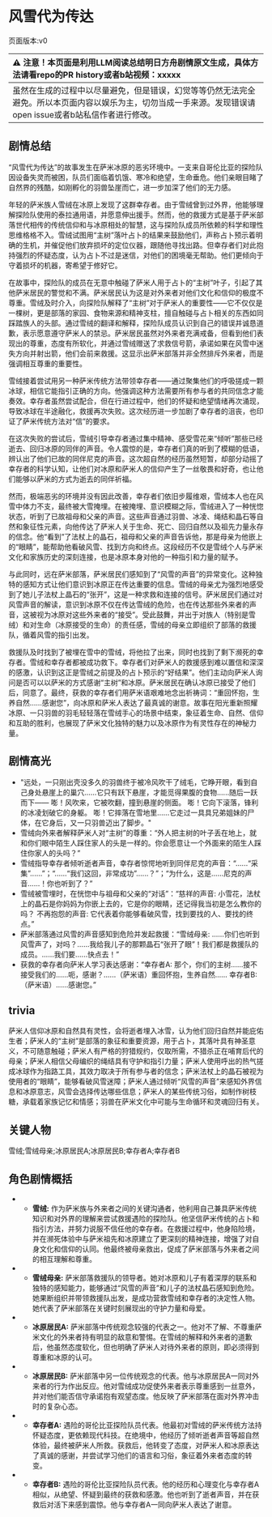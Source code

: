 # 风雪代为传达
页面版本:v0
 

| :warning: 注意！本页面是利用LLM阅读总结明日方舟剧情原文生成，具体方法请看repo的PR history或者b站视频：xxxxx           |
|:----------------------------|
| 虽然在生成的过程中以尽量避免，但是错误，幻觉等等仍然无法完全避免。所以本页面内容以娱乐为主，切勿当成一手来源。发现错误请open issue或者b站私信作者进行修改。|



## 剧情总结
“风雪代为传达”的故事发生在萨米冰原的恶劣环境中。一支来自哥伦比亚的探险队因设备失灵而被困，队员们面临着饥饿、寒冷和绝望，生命垂危。他们亲眼目睹了自然界的残酷，如刚孵化的羽兽坠崖而亡，进一步加深了他们的无力感。

年轻的萨米族人雪绒在冰原上发现了这群幸存者。由于雪绒曾到过外界，他能够理解探险队使用的泰拉通用语，并愿意伸出援手。然而，他的救援方式是基于萨米部落世代相传的传统信仰和与冰原相处的智慧，这与探险队成员所依赖的科学和理性思维格格不入。雪绒试图用“主树”落叶占卜的结果来鼓励他们，声称占卜预示着明确的生机，并催促他们放弃损坏的定位仪器，跟随他寻找出路。但幸存者们对此抱持强烈的怀疑态度，认为占卜不过是迷信，对他们的困境毫无帮助。他们更倾向于守着损坏的机器，寄希望于修好它。

在故事中，探险队的成员在无意中触碰了萨米人用于占卜的“主树”叶子，引起了其他萨米居民的警觉和不满。萨米居民认为这是对外来者对他们文化和信仰的极度不尊重。雪绒及时介入，向探险队解释了“主树”对于萨米人的重要性——它不仅仅是一棵树，更是部落的家园、食物来源和精神支柱，擅自触碰与占卜相关的东西如同踩踏族人的头部。通过雪绒的翻译和解释，探险队成员认识到自己的错误并诚恳道歉，表示愿意遵守萨米人的禁忌。萨米居民虽然对外来者充满戒备，但看到他们表现出的尊重，态度有所软化，并通过雪绒赠送了求救信号箭，承诺如果在风雪中迷失方向并射出箭，他们会前来救援。这显示出萨米部落并非全然排斥外来者，而是强调相互尊重的重要性。

雪绒接着尝试用另一种萨米传统方法带领幸存者——通过聚集他们的呼吸搓成一颗冰球，相信它能指引正确的方向。他强调这种方法需要所有参与者的共同信念才能奏效。幸存者虽然尝试配合，但在行进过程中，他们的怀疑和绝望情绪再次涌现，导致冰球在半途融化，救援再次失败。这次经历进一步加剧了幸存者的沮丧，也印证了萨米传统方法对“信”的要求。

在这次失败的尝试后，雪绒引导幸存者通过集中精神、感受雪花来“倾听”那些已经逝去、回归冰原的同伴的声音。令人震惊的是，幸存者们真的听到了模糊的低语，辨认出了他们已故的同伴尼克的声音。这次超自然的经历虽然短暂，却部分动摇了幸存者的科学认知，让他们对冰原和萨米人的信仰产生了一丝敬畏和好奇，也让他们能够以萨米的方式为逝去的同伴祈福。

然而，极端恶劣的环境并没有因此改善，幸存者们依旧步履维艰，雪绒本人也在风雪中体力不支，最终被大雪掩埋。在被掩埋、意识模糊之际，雪绒进入了一种恍惚状态，听到了已故祖母和父亲的声音。这些声音通过羽兽、冰凌、绳结和晶石等自然和象征性元素，向他传达了萨米人关于生命、死亡、回归自然以及祖先力量永存的信念。他“看到”了法杖上的晶石，祖母和父亲的声音告诉他，那是母亲为他嵌上的“眼睛”，能帮助他看破风雪、找到方向和终点。这段经历不仅是雪绒个人与萨米文化和家族历史的深刻连接，也是冰原本身对他的一种指引和力量的赋予。

与此同时，远在萨米部落，萨米居民们感知到了“风雪的声音”的异常变化。这种独特的感知方式让他们意识到冰原正在传达重要的信息。雪绒的母亲尤为强烈地感受到了她儿子法杖上晶石的“张开”，这是一种求救和连接的信号。萨米居民们通过对风雪声音的解读，意识到冰原不仅在传达雪绒的危险，也在传达那些外来者的声音，这被视为冰原对这些外来者的“接受”。受此鼓舞，并出于对族人（特别是雪绒）和对生命（冰原接受的生命）的责任感，雪绒的母亲立即组织了部落的救援队，循着风雪的指引出发。

救援队及时找到了被埋在雪中的雪绒，将他拉了出来，同时也找到了剩下濒死的幸存者。雪绒和幸存者都被成功救下。幸存者们对萨米人的救援感到难以置信和深深的感激，认识到这正是雪绒之前提及的占卜预示的“好结果”。他们主动向萨米人询问是否可以以萨米的方式感谢“主树”和冰原。萨米居民在确认冰原已接受了他们后，同意了。最终，获救的幸存者们用萨米语艰难地念出祈祷词：“重回怀抱，生养自然……感谢您”，向冰原和萨米人表达了最真诚的谢意。故事在阳光重新照耀冰原、一只羽兽的羽毛轻轻落在雪绒手心的场景中结束，象征着生命、自然、信仰和互助的胜利，也展现了萨米文化独特的魅力以及冰原作为有灵性存在的神秘力量。
## 剧情高光
*   "远处，一只刚出壳没多久的羽兽终于被冷风吹干了绒毛，它睁开眼，看到自己身处悬崖上的巢穴......它只有跃下悬崖，才能觅得果腹的食物......随后一跃而下—— 嘭！风吹来，它被吹翻，撞到悬崖的侧面。 嘭！它向下滚落，锋利的冰凌划破它的身躯。 嘭！它摔落在雪地里......它走过一具具兄弟姐妹的尸体，在它身后，又一只羽兽迈出了脚步。"
*   雪绒向外来者解释萨米人对“主树”的尊重：“外人把主树的叶子丢在地上，就和你们眼中陌生人踩住家人的头是一样的。你会愿意让一个外面来的陌生人踩住你家人的头吗？”
*   雪绒指导幸存者倾听逝者声音，幸存者惊愕地听到同伴尼克的声音：“......“采集”......”；“......“我们这回，非常成功”......？”；“为什么，这是......尼克的声音......！你也听到了？”
*   雪绒被雪埋时，在恍惚中与祖母和父亲的“对话”：“慈祥的声音: 小雪花，法杖上的晶石是你妈妈为你嵌上去的，它是你的眼睛，还记得我当初是怎么教你的吗？ 不再抱怨的声音: 它代表着你能够看破风雪，找到要找的人、要找的终点。”
*   萨米部落通过风雪的声音感知到危险并发起救援：“雪绒母亲: ......你们也听到风雪声了，对吗？......我给我儿子的那颗晶石“张开了眼”！我们都是救援队的成员。......我们要......快点去！”
*   获救的幸存者向萨米人学习表达感谢：“幸存者A: 那个，你们的主树......接不接受我们的......呃，感谢？......（萨米语）重回怀抱，生养自然...... 幸存者B: （萨米语）......感谢您。”
## trivia
萨米人信仰冰原和自然具有灵性，会将逝者埋入冰雪，认为他们回归自然并能庇佑生者；萨米人的“主树”是部落的象征和重要资源，用于占卜，其落叶具有神圣意义，不可随意触碰；萨米人有严格的狩猎规约，仅取所需，不猎杀正在哺育后代的母亲；萨米人相信父母编织的绳结具有守护和指引力量；萨米人使用呼出的热气搓成冰球作为指路工具，其效力取决于所有参与者的信念；萨米法杖上的晶石被视为使用者的“眼睛”，能够看破风雪迷障；萨米人通过倾听“风雪的声音”来感知外界信息和冰原意志，风雪会选择传达哪些信息；萨米人的某些传统习俗，如制作树枝糖，承载着家族记忆和情感；羽兽在萨米文化中可能与生命循环和灵魂回归有关。
## 关键人物
雪绒;雪绒母亲;冰原居民A;冰原居民B;幸存者A;幸存者B
## 角色剧情概括
-   *   **雪绒:** 作为萨米族与外来者之间的关键沟通者，他利用自己兼具萨米传统知识和对外界的理解来尝试救援遇险的探险队。他坚信萨米传统的占卜和指引方法，并努力说服不信任他的幸存者。在救援过程中，他身陷险境，并在濒死体验中与萨米祖先和冰原建立了更深刻的精神连接，增强了对自身文化和信仰的认同。他最终被母亲救出，促成了萨米部落与外来者之间的相互理解和尊重。
-   *   **雪绒母亲:** 萨米部落救援队的领导者。她对冰原和儿子有着深厚的联系和独特的感知能力，能够通过“风雪的声音”和儿子的法杖晶石感知到危险。她果断组织并带领救援队出发，是成功营救雪绒和幸存者的决定性人物。她代表了萨米部落在关键时刻展现出的守护力量和母爱。
-   *   **冰原居民A:** 萨米部落中传统观念较强的代表之一。他对不了解、不尊重萨米文化的外来者持有明显的敌意和警惕。在雪绒的解释和外来者的道歉后，他虽然态度软化，但也明确了萨米人对待外来者的原则，即必须得到尊重和冰原的认可。
-   *   **冰原居民B:** 萨米部落中另一位传统观念的代表。他与冰原居民A一同对外来者的行为作出反应。他对雪绒成功促使外来者表示尊重感到一丝意外，并对他们能否信守承诺抱有观望态度。他反映了萨米部落在面对外界冲击时的复杂心态。
-   *   **幸存者A:** 遇险的哥伦比亚探险队员代表。他最初对雪绒的萨米传统方法持怀疑态度，更依赖现代科技。在绝境中，他经历了倾听逝者声音等超自然体验，最终被萨米人所救。获救后，他转变了态度，对萨米人和冰原表达了真诚的感谢，并尝试学习他们的语言和习俗，象征着外来者态度的转变。
-   *   **幸存者B:** 遇险的哥伦比亚探险队员代表。他的经历和心理变化与幸存者A相似，从绝望、怀疑到最终的获救和感激。他也听到了逝者声音，并在获救后对活下来感到震惊。他与幸存者A一同向萨米人表达了谢意。